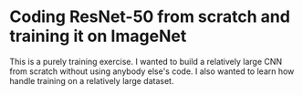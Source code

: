 # Coding ResNet-50 from scratch and training it on ImageNet

This is a purely training exercise. I wanted to build a relatively large CNN from scratch without using anybody else's code. I also wanted to learn how handle training on a relatively large dataset.
